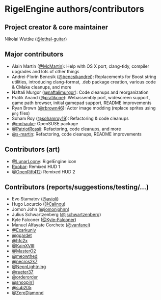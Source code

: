 # RigelEngine authors/contributors

## Project creator & core maintainer

Nikolai Wuttke ([@lethal-guitar](https://github.com/lethal-guitar))

## Major contributors

* Alain Martin ([@McMartin](https://github.com/McMartin)): Help with OS X port, clang-tidy, compiler upgrades and lots of other things
* Andrei-Florin Bencsik ([@bencsikandrei](https://github.com/bencsikandrei)): Replacements for Boost string utilities, introducing clang-format, .deb package creation, various code & CMake cleanups, and more
* Naftali Murgor ([@naftalimurgor](https://github.com/naftalimurgor)): Code cleanups and reorganization
* Pratik Anand ([@pratikone](https://github.com/pratikone)): Webassembly port, widescreen support, game path browser, initial gamepad support, README improvements
* Ryan Brown ([@rbrown46](https://github.com/rbrown46)): Actor image modding (replace sprites using `png` files)
* Soham Roy ([@sohamroy19](https://github.com/sohamroy19)): Refactoring & code cleanups
* [@mnhauke](https://github.com/mnhauke): OpenSUSE package
* [@PatriotRossii](https://github.com/PatriotRossii): Refactoring, code cleanups, and more
* [@s-martin](https://github.com/s-martin): Refactoring, code cleanups, README improvements

## Contributors (art)

* [@LunarLoony](https://github.com/LunarLoony): RigelEngine icon
* [Roobar](https://www.youtube.com/user/JBWhiskey): Remixed HUD 1
* [@OpenRift412](https://github.com/OpenRift412): Remixed HUD 2

## Contributors (reports/suggestions/testing/...)

* Evo Stamatov ([@avioli](https://github.com/avioli))
* Hugo Locurcio ([@Calinou](https://github.com/Calinou))
* Jomon John ([@jomonjohnn](https://github.com/jomonjohnn))
* Julius Schwartzenberg ([@jschwartzenberg](https://github.com/jschwartzenberg))
* Kyle Falconer ([@Kyle-Falconer](https://github.com/Kyle-Falconer))
* Manuel Alfayate Corchete ([@vanfanel](https://github.com/vanfanel))
* [@Exarkuniv](https://github.com/Exarkuniv)
* [@ggardet](https://github.com/ggardet)
* [@hfc2x](https://github.com/hfc2x)
* [@KainXVIII](https://github.com/KainXVIII)
* [@MasterO2](https://github.com/MasterO2)
* [@meowthed](https://github.com/meowthed)
* [@necros2k7](https://github.com/necros2k7)
* [@NeonLightning](https://github.com/NeonLightning)
* [@rueter37](https://github.com/rueter37)
* [@orderorder](https://github.com/orderorder)
* [@snoopin1](https://github.com/snoopin1)
* [@sub205](https://github.com/sub205)
* [@ZeroDiamond](https://github.com/ZeroDiamond)
